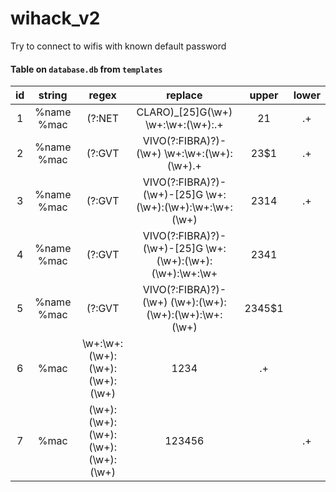 # wihack_v2
Try to connect to wifis with known default password

#### Table on `database.db` from `templates`

| **id** | **string** | **regex**                                                        | **replace**  | **upper** | **lower** |
|:------:|:----------:|:----------------------------------------------------------------:|:------------:|:---------:|:---------:|
| 1      | %name %mac | (?:NET|CLARO)_[25]G(\w+) \w+:\w+:(\w+):.+                        | $2$1         | .+        |           |
| 2      | %name %mac | (?:GVT|VIVO(?:FIBRA)?)-(\w+) \w+:\w+:(\w+):(\w+).+               | $2$3$1       | .+        |           |
| 3      | %name %mac | (?:GVT|VIVO(?:FIBRA)?)-(\w+)-[25]G \w+:(\w+):(\w+):\w+:\w+:(\w+) | $2$3$1$4     | .+        |           |
| 4      | %name %mac | (?:GVT|VIVO(?:FIBRA)?)-(\w+)-[25]G \w+:(\w+):(\w+):(\w+):\w+:\w+ | $2$3$4$1     |           | .+        |
| 5      | %name %mac | (?:GVT|VIVO(?:FIBRA)?)-(\w+) (\w+):(\w+):(\w+):(\w+):\w+:(\w+)   | $2$3$4$5$1   |           | .+        |
| 6      | %mac       | \w+:\w+:(\w+):(\w+):(\w+):(\w+)                                  | $1$2$3$4     | .+        |           |
| 7      | %mac       | (\w+):(\w+):(\w+):(\w+):(\w+):(\w+)                              | $1$2$3$4$5$6 |           | .+        |

